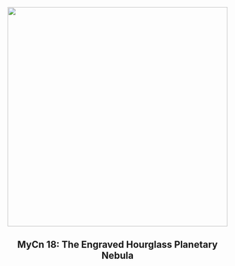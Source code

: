 
<p align="center"><img src="https://apod.nasa.gov/apod/image/2310/Hourglass_HubblePathak_1080.jpg" width="500" height="500"></p>
<h2 align="center"> MyCn 18: The Engraved Hourglass Planetary Nebula </h2>
